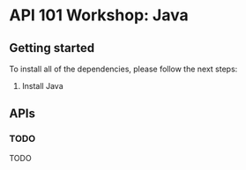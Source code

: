 # API 101 Workshop: Java

## Getting started

To install all of the dependencies, please follow the next steps:

1. Install Java

## APIs

### TODO

TODO
